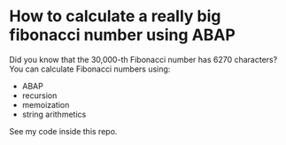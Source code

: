 # How to calculate a really big fibonacci number using ABAP
Did you know that the 30,000-th Fibonacci number has 6270 characters?
You can calculate Fibonacci numbers using:
- ABAP
- recursion
- memoization
- string arithmetics

See my code inside this repo.
